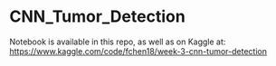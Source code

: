 # CNN_Tumor_Detection
Notebook is available in this repo, as well as on Kaggle at: https://www.kaggle.com/code/fchen18/week-3-cnn-tumor-detection
